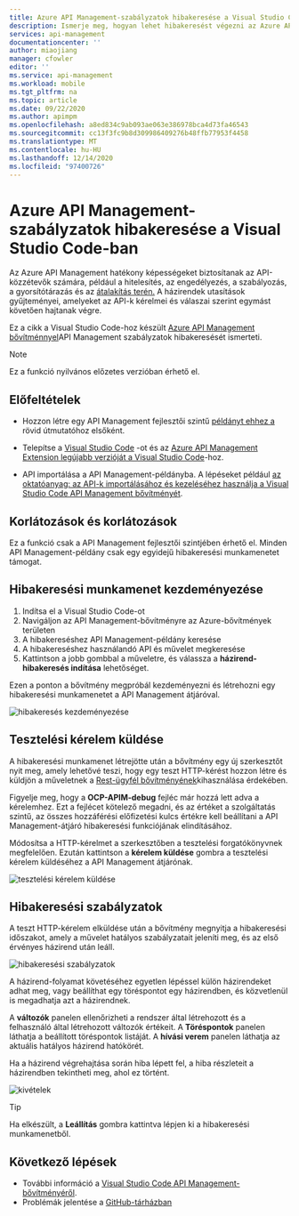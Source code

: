 ```yaml
---
title: Azure API Management-szabályzatok hibakeresése a Visual Studio Code-ban | Microsoft Docs
description: Ismerje meg, hogyan lehet hibakeresést végezni az Azure API Management-szabályzatok használatával az Azure API Management Visual Studio Code bővítménnyel
services: api-management
documentationcenter: ''
author: miaojiang
manager: cfowler
editor: ''
ms.service: api-management
ms.workload: mobile
ms.tgt_pltfrm: na
ms.topic: article
ms.date: 09/22/2020
ms.author: apimpm
ms.openlocfilehash: a8ed834c9ab093ae063e386978bca4d73fa46543
ms.sourcegitcommit: cc13f3fc9b8d309986409276b48ffb77953f4458
ms.translationtype: MT
ms.contentlocale: hu-HU
ms.lasthandoff: 12/14/2020
ms.locfileid: "97400726"
---
```

# <a name="debug-azure-api-management-policies-in-visual-studio-code"></a>Azure API Management-szabályzatok hibakeresése a Visual Studio Code-ban

Az Azure API Management hatékony képességeket biztosítanak az API-közzétevők számára, például a hitelesítés, az engedélyezés, a szabályozás, a gyorsítótárazás és az [átalakítás terén.](api-management-policies.md) A házirendek utasítások gyűjteményei, amelyeket az API-k kérelmei és válaszai szerint egymást követően hajtanak végre. 

Ez a cikk a Visual Studio Code-hoz készült [Azure API Management bővítménnyel](https://marketplace.visualstudio.com/items?itemName=ms-azuretools.vscode-apimanagement)API Management szabályzatok hibakeresését ismerteti. 

> [!NOTE]
> Ez a funkció nyilvános előzetes verzióban érhető el.

## <a name="prerequisites"></a>Előfeltételek

* Hozzon létre egy API Management fejlesztői szintű [példányt ehhez a](get-started-create-service-instance.md) rövid útmutatóhoz elsőként.

* Telepítse a [Visual Studio Code](https://code.visualstudio.com/) -ot és az [Azure API Management Extension legújabb verzióját a Visual Studio Code](https://marketplace.visualstudio.com/items?itemName=ms-azuretools.vscode-apimanagement)-hoz. 

* API importálása a API Management-példányba. A lépéseket például [az oktatóanyag: az API-k importálásához és kezeléséhez használja a Visual Studio Code API Management bővítményét](visual-studio-code-tutorial.md).

## <a name="restrictions-and-limitations"></a>Korlátozások és korlátozások

Ez a funkció csak a API Management fejlesztői szintjében érhető el. Minden API Management-példány csak egy egyidejű hibakeresési munkamenetet támogat.

## <a name="initiate-a-debugging-session"></a>Hibakeresési munkamenet kezdeményezése

1. Indítsa el a Visual Studio Code-ot
2. Navigáljon az API Management-bővítményre az Azure-bővítmények területen
3. A hibakereséshez API Management-példány keresése
4. A hibakereséshez használandó API és művelet megkeresése
5. Kattintson a jobb gombbal a műveletre, és válassza a **házirend-hibakeresés indítása** lehetőséget.

Ezen a ponton a bővítmény megpróbál kezdeményezni és létrehozni egy hibakeresési munkamenetet a API Management átjáróval.

![hibakeresés kezdeményezése](media/api-management-debug-policies/initiate-debugging-session.png)

## <a name="send-a-test-request"></a>Tesztelési kérelem küldése
A hibakeresési munkamenet létrejötte után a bővítmény egy új szerkesztőt nyit meg, amely lehetővé teszi, hogy egy teszt HTTP-kérést hozzon létre és küldjön a műveletnek a [Rest-ügyfél bővítményének](https://marketplace.visualstudio.com/items?itemName=humao.rest-client)kihasználása érdekében.

Figyelje meg, hogy a **OCP-APIM-debug** fejléc már hozzá lett adva a kérelemhez. Ezt a fejlécet kötelező megadni, és az értéket a szolgáltatás szintű, az összes hozzáférési előfizetési kulcs értékre kell beállítani a API Management-átjáró hibakeresési funkciójának elindításához.

Módosítsa a HTTP-kérelmet a szerkesztőben a tesztelési forgatókönyvnek megfelelően. Ezután kattintson a **kérelem küldése** gombra a tesztelési kérelem küldéséhez a API Management átjárónak.

![tesztelési kérelem küldése](media/api-management-debug-policies/rest-client.png)

## <a name="debug-policies"></a>Hibakeresési szabályzatok
A teszt HTTP-kérelem elküldése után a bővítmény megnyitja a hibakeresési időszakot, amely a művelet hatályos szabályzatait jeleníti meg, és az első érvényes házirend után leáll. 

![hibakeresési szabályzatok](media/api-management-debug-policies/main-window.png)

A házirend-folyamat követéséhez egyetlen lépéssel külön házirendeket adhat meg, vagy beállíthat egy töréspontot egy házirendben, és közvetlenül is megadhatja azt a házirendnek. 

A **változók** panelen ellenőrizheti a rendszer által létrehozott és a felhasználó által létrehozott változók értékeit. A **Töréspontok** panelen láthatja a beállított töréspontok listáját. A **hívási verem** panelen láthatja az aktuális hatályos házirend hatókörét. 

Ha a házirend végrehajtása során hiba lépett fel, a hiba részleteit a házirendben tekintheti meg, ahol ez történt. 

![kivételek](media/api-management-debug-policies/exception.png)

> [!TIP]
> Ha elkészült, a **Leállítás** gombra kattintva lépjen ki a hibakeresési munkamenetből.


## <a name="next-steps"></a>Következő lépések

+ További információ a [Visual Studio Code API Management-bővítményéről](https://marketplace.visualstudio.com/items?itemName=ms-azuretools.vscode-apimanagement). 
+ Problémák jelentése a [GitHub-tárházban](https://github.com/Microsoft/vscode-apimanagement)

